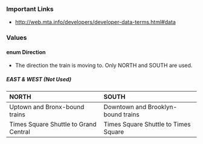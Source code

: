 ### Important Links

- http://web.mta.info/developers/developer-data-terms.html#data

### Values

#### enum Direction

- The direction the train is moving to. Only NORTH and SOUTH are used.

##### EAST & WEST (Not Used)

| NORTH                                 | SOUTH                                |
| :------------------------------------ | :----------------------------------- |
| Uptown and Bronx-bound trains         | Downtown and Brooklyn-bound trains   |
| Times Square Shuttle to Grand Central | Times Square Shuttle to Times Square |
